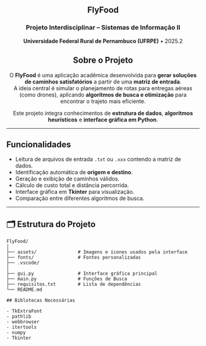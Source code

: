 <div align="center">

## FlyFood

### Projeto Interdisciplinar – Sistemas de Informação II  
**Universidade Federal Rural de Pernambuco (UFRPE)** • 2025.2


## Sobre o Projeto

O **FlyFood** é uma aplicação acadêmica desenvolvida para **gerar soluções de caminhos satisfatórios** a partir de uma **matriz de entrada**.  
A ideia central é simular o planejamento de rotas para entregas aéreas (como drones), aplicando **algoritmos de busca e otimização** para encontrar o trajeto mais eficiente.

Este projeto integra conhecimentos de **estrutura de dados**, **algoritmos heurísticos** e **interface gráfica em Python**.

---

</div>

## Funcionalidades

- Leitura de arquivos de entrada `.txt` ou `.xxx` contendo a matriz de dados.  
- Identificação automática de **origem e destino**.  
- Geração e exibição de caminhos válidos.  
- Cálculo de custo total e distância percorrida.  
- Interface gráfica em **Tkinter** para visualização.  
- Comparação entre diferentes algoritmos de busca.

---

## 🗂️ Estrutura do Projeto

```text
FlyFood/
│
├── assets/               # Imagens e ícones usados pela interface
├── fonts/                # Fontes personalizadas
├── .vscode/             
│
├── gui.py                # Interface gráfica principal
├── main.py               # Funções de Busca
├── requisitos.txt        # Lista de dependências
└── README.md

## Biblotecas Necessárias

- TkExtraFont
- pathlib 
- webbrowser
- itertools
- numpy
- Tkinter
